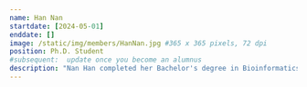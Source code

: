 ```yaml
---
name: Han Nan
startdate: [2024-05-01]
enddate: []
image: /static/img/members/HanNan.jpg #365 x 365 pixels, 72 dpi
position: Ph.D. Student
#subsequent:  update once you become an alumnus
description: "Nan Han completed her Bachelor's degree in Bioinformatics at Harbin Medical University, where she researched enhancer and miRNA/lncRNA regulation with Prof. Juan Xu. She then earned her Master's degree in Bioinformatics from the Beijing Institute of Genomics, Chinese Academy of Sciences / China National Center for Bioinformation, conducting research on alternative splicing and their role in development with Prof. Zhaoqi Liu. Currently, in Prof. Zhang’s lab, she focuses on epigenetic signals and their role in depression."
---
```


